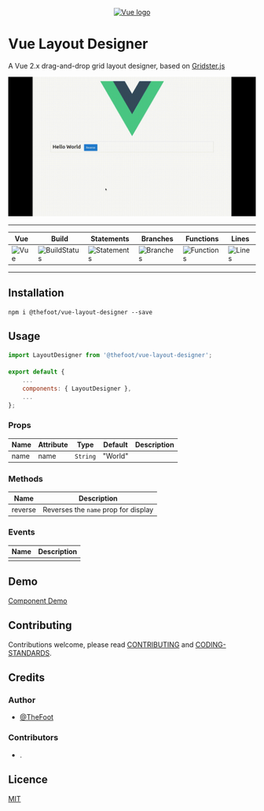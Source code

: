 <p align="center">
<a href="https://vuejs.org" target="_blank" rel="noopener noreferrer">
<img width="100" src="https://vuejs.org/images/logo.png" alt="Vue logo">
</a>
</p>

# Vue Layout Designer
A Vue 2.x drag-and-drop grid layout designer, based on [Gridster.js](http://dsmorse.github.io/gridster.js)

![Screenshot](docs/img/vue-component-demo.gif)

---
| Vue | Build | Statements | Branches | Functions | Lines
| ------ | ------ | ------ | ------- | ------- | ------
| ![Vue](https://img.shields.io/badge/vue-2.2.x-brightgreen.svg "Vue Version") | ![BuildStatus](https://img.shields.io/badge/Build-Passing-brightgreen.svg "Building Status") | ![Statements](https://img.shields.io/badge/Coverage-26.13%25-red.svg "Make me better!") | ![Branches](https://img.shields.io/badge/Coverage-15.79%25-red.svg "Make me better!") | ![Functions](https://img.shields.io/badge/Coverage-34.88%25-red.svg "Make me better!") | ![Lines](https://img.shields.io/badge/Coverage-27.62%25-red.svg "Make me better!")
---

## Installation

~~~
npm i @thefoot/vue-layout-designer --save
~~~

## Usage

```javascript
import LayoutDesigner from '@thefoot/vue-layout-designer';

export default {
    ...
    components: { LayoutDesigner },
    ...
};
```

### Props
| Name | Attribute | Type     | Default | Description |
|------|-----------|----------|---------|-------------|
| name | name      | `String` | "World" |             |

### Methods
| Name | Description |
|------|-----------|
| reverse | Reverses the `name` prop for display |

### Events
| Name | Description |
|------|-----------|
|  | |

## Demo
[Component Demo](https://thefoot.github.io/vue-layout-designer/)

## Contributing
Contributions welcome, please read [CONTRIBUTING](docs/CONTRIBUTING.md) and [CODING-STANDARDS](docs/CODING-STANDARDS.md).

## Credits

### Author
- [@TheFoot](https://github.com/TheFoot)

### Contributors
- .

## Licence
[MIT](LICENCE.md)